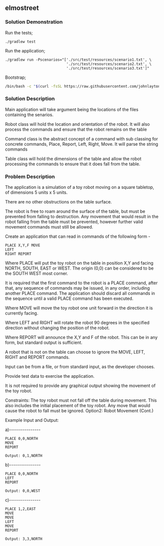 ## elmostreet

### Solution Demonstration

Run the tests;
```
./gradlew test
```

Run the application;
```
./gradlew run -Pscenarios="['./src/test/resources/scenario1.txt', \
                            './src/test/resources/scenario2.txt', \
                            './src/test/resources/scenario3.txt']" 
```

Bootstrap;
```bash
/bin/bash -c "$(curl -fsSL https://raw.githubusercontent.com/johnlayton/elmostreet/master/demo.sh)"
```



### Solution Description

Main application will take argument being the locations of the files containing the senarios.

Robot class will hold the location and orientation of the robot.  It will also process the commands and ensure that the robot remains on the table

Command class is the abstract concept of a command with sub classing for concrete commands, Place, Report, Left, Right, Move.  It will parse the string commands

Table class will hold the dimensions of the table and allow the robot processing the commands to ensure that it does fall from the table.

### Problem Description

The application is a simulation of a toy robot moving on a square tabletop, of dimensions 5 units x 5 units.

There are no other obstructions on the table surface.

The robot is free to roam around the surface of the table, but must be prevented from falling to destruction. Any movement that would result in the robot falling from the table must be prevented, however further valid movement commands must still be allowed.

Create an application that can read in commands of the following form -

```
PLACE X,Y,F MOVE
LEFT
RIGHT REPORT
```

Where PLACE will put the toy robot on the table in position X,Y and facing NORTH, SOUTH, EAST or WEST. The origin (0,0) can be considered to be the SOUTH WEST most corner.

It is required that the first command to the robot is a PLACE command, after that, any sequence of commands may be issued, in any order, including another PLACE command. The application should discard all commands in the sequence until a valid PLACE command has been executed.

Where MOVE will move the toy robot one unit forward in the direction it is currently facing.

Where LEFT and RIGHT will rotate the robot 90 degrees in the specified direction without changing the position of the robot.

Where REPORT will announce the X,Y and F of the robot. This can be in any form, but standard output is sufficient.

A robot that is not on the table can choose to ignore the MOVE, LEFT, RIGHT and REPORT commands.

Input can be from a file, or from standard input, as the developer chooses.

Provide test data to exercise the application.

It is not required to provide any graphical output showing the movement of the toy robot.

Constraints:
The toy robot must not fall off the table during movement. This also includes the initial placement of the toy robot. Any move that would cause the robot to fall must be ignored.
Option2: Robot Movement (Cont.)

Example Input and Output:

a)---------------- 
```
PLACE 0,0,NORTH 
MOVE
REPORT
```
```
Output: 0,1,NORTH
```
b)---------------- 
```
PLACE 0,0,NORTH 
LEFT
REPORT
```
```
Output: 0,0,WEST
```
c)---------------- 
```
PLACE 1,2,EAST 
MOVE
MOVE
LEFT
MOVE
REPORT
```
```
Output: 3,3,NORTH
```